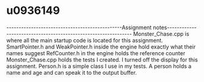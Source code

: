 # u0936149
-----------------------------------------------Assignment notes---------------------------------------------------------------
 Monster_Chase.cpp is where all the main startup code is located for this assignment. 
SmartPointer.h and WeakPointer.h inside the engine hold exactly what their names suggest 
RefCounter.h in the engine holds the reference counter
Monster_Chase.cpp holds the tests I created. I turned off the display for this assignment. 
Person.h is a simple class I use in my tests. A person holds a name and age and can speak it to the output buffer.
